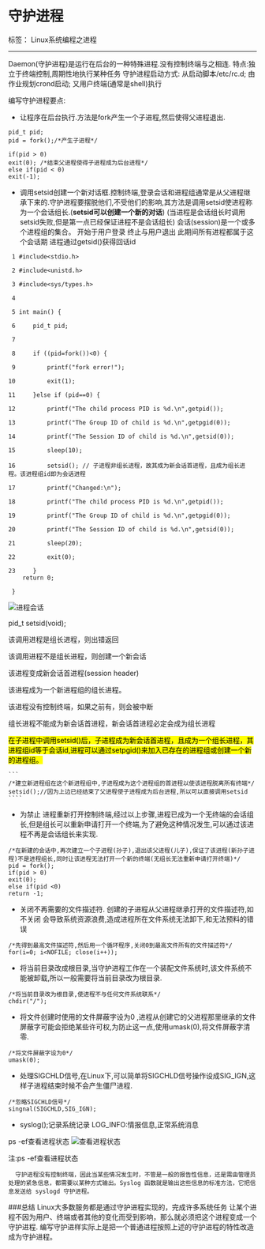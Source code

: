 ﻿# 守护进程




标签： Linux系统编程之进程

---

Daemon(守护进程)是运行在后台的一种特殊进程.没有控制终端与之相连.
特点:独立于终端控制,周期性地执行某种任务
守护进程启动方式: 从启动脚本/etc/rc.d; 由作业规划crond启动; 又用户终端(通常是shell)执行

编写守护进程要点:
* 让程序在后台执行.方法是fork产生一个子进程,然后使得父进程退出.
```
pid_t pid;
pid = fork();/*产生子进程*/

if(pid > 0)
exit(0); /*结束父进程使得子进程成为后台进程*/
else if(pid < 0)
exit(-1);
```
* 调用setsid创建一个新对话框.控制终端,登录会话和进程组通常是从父进程继承下来的.守护进程要摆脱他们,不受他们的影响,其方法是调用setsid使进程称为一个会话组长.(**setsid可以创建一个新的对话**)
(当进程是会话组长时调用setsid失败,但是第一点已经保证进程不是会话组长)
会话(session)是一个或多个进程组的集合。
开始于用户登录
终止与用户退出
此期间所有进程都属于这个会话期
进程通过getsid()获得回话id
```
 1 #include<stdio.h>

 2 #include<unistd.h>

 3 #include<sys/types.h>

 4

 5 int main() {

 6     pid_t pid;

 7

 8     if ((pid=fork())<0) {

 9         printf("fork error!");

10         exit(1);

11     }else if (pid==0) {

12         printf("The child process PID is %d.\n",getpid());

13         printf("The Group ID of child is %d.\n",getpgid(0));

14         printf("The Session ID of child is %d.\n",getsid(0));

15         sleep(10);

16         setsid(); // 子进程非组长进程，故其成为新会话首进程，且成为组长进程。该进程组id即为会话进程

17         printf("Changed:\n");

18         printf("The child process PID is %d.\n",getpid());

19         printf("The Group ID of child is %d.\n",getpgid(0));

20         printf("The Session ID of child is %d.\n",getsid(0));

21         sleep(20);

22         exit(0);

23     }
    return 0;

 }
```

![进程会话][1]

  pid_t setsid(void);

该调用进程是组长进程，则出错返回

该调用进程不是组长进程，则创建一个新会话

该进程变成新会话首进程(session header)

该进程成为一个新进程组的组长进程。

该进程没有控制终端，如果之前有，则会被中断

 组长进程不能成为新会话首进程，新会话首进程必定会成为组长进程
 
 <mark>在子进程中调用setsid()后，子进程成为新会话首进程，且成为一个组长进程，其进程组id等于会话id,进程可以通过setpgid()来加入已存在的进程组或创建一个新的进程组。</mark>
 
    ```
    /*建立新进程组在这个新进程组中,子进程成为这个进程组的首进程以使该进程脱离所有终端*/ 
    setsid();//因为上边已经结束了父进程使子进程成为后台进程,所以可以直接调用setsid
    ````

* 为禁止 进程重新打开控制终端,经过以上步骤,进程已成为一个无终端的会话组长,但是组长可以重新申请打开一个终端,为了避免这种情况发生,可以通过该进程不再是会话组长来实现.
```
/*在新建的会话中,再次建立一个子进程(孙子),退出该父进程(儿子),保证了该进程(新孙子进程)不是进程组长,同时让该进程无法打开一个新的终端(无组长无法重新申请打开终端)*/
pid = fork();
if(pid > 0)
exit(0);
else if(pid <0)
return -1;
```

* 关闭不再需要的文件描述符.
  创建的子进程从父进程继承打开的文件描述符,如不关闭 会导致系统资源浪费,造成进程所在文件系统无法卸下,和无法预料的错误
```
/*先得到最高文件描述符,然后用一个循环程序,关闭0到最高文件所有的文件描述符*/
for(i=0; i<NOFILE; close(i++));
```

* 将当前目录改成根目录,当守护进程工作在一个装配文件系统时,该文件系统不能被卸载,所以一般需要将当前目录改为根目录.
```
/*将当前目录改为根目录,使进程不与任何文件系统联系*/
chdir("/");
```

* 将文件创建时使用的文件屏蔽字设为0 ,进程从创建它的父进程那里继承的文件屏蔽字可能会拒绝某些许可权,为防止这一点,使用umask(0),将文件屏蔽字清零.
```
/*将文件屏蔽字设为0*/
umask(0);
```
 * 处理SIGCHLD信号,在Linux下,可以简单将SIGCHLD信号操作设成SIG_IGN,这样子进程结束时候不会产生僵尸进程.

 ```
/*忽略SIGCHLD信号*/
singnal(SIGCHLD,SIG_IGN);
```
* syslog();记录系统记录
LOG_INFO:情报信息,正常系统消息


ps -ef查看进程状态
![查看进程状态][2]


  [1]: https://img-blog.csdn.net/20180731080952941?watermark/2/text/aHR0cHM6Ly9ibG9nLmNzZG4ubmV0L2tra2tkZQ==/font/5a6L5L2T/fontsize/400/fill/I0JBQkFCMA==/dissolve/70
  [2]: https://img-blog.csdn.net/20180731091628675?watermark/2/text/aHR0cHM6Ly9ibG9nLmNzZG4ubmV0L2tra2tkZQ==/font/5a6L5L2T/fontsize/400/fill/I0JBQkFCMA==/dissolve/70
  注:ps -ef查看进程状态
  
      守护进程没有控制终端，因此当某些情况发生时，不管是一般的报告性信息，还是需由管理员处理的紧急信息，都需要以某种方式输出。Syslog 函数就是输出这些信息的标准方法，它把信息发送给 syslogd 守护进程。

  
###总结
Linux大多数服务都是通过守护进程实现的，完成许多系统任务
让某个进程不因为用户、终端或者其他的变化而受到影响，那么就必须把这个进程变成一个守护进程.
编写守护进样实际上是把一个普通进程按照上述的守护进程的特性改造成为守护进程。

